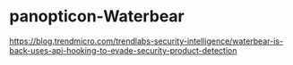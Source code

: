 # panopticon-Waterbear

https://blog.trendmicro.com/trendlabs-security-intelligence/waterbear-is-back-uses-api-hooking-to-evade-security-product-detection
